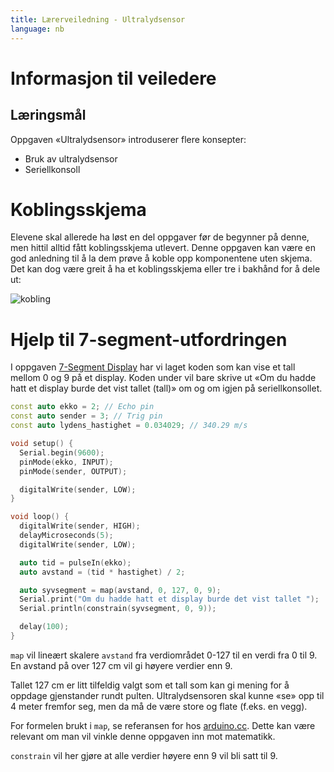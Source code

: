 ```yaml
---
title: Lærerveiledning - Ultralydsensor
language: nb
---
```



# Informasjon til veiledere

## Læringsmål

Oppgaven «Ultralydsensor» introduserer flere konsepter:

+ Bruk av ultralydsensor
+ Seriellkonsoll


# Koblingsskjema

Elevene skal allerede ha løst en del oppgaver før de begynner på denne, men
hittil alltid fått koblingsskjema utlevert. Denne oppgaven kan være en god
anledning til å la dem prøve å koble opp komponentene uten skjema. Det kan dog
være greit å ha et koblingsskjema eller tre i bakhånd for å dele ut:

![kobling](ultra.png)


# Hjelp til 7-segment-utfordringen

I oppgaven [7-Segment Display](../7_segment_display/7_segment_display.html) har
vi laget koden som kan vise et tall mellom 0 og 9 på et display. Koden under
vil bare skrive ut «Om du hadde hatt et display burde det vist tallet (tall)»
om og om igjen på seriellkonsollet.

```cpp
const auto ekko = 2; // Echo pin
const auto sender = 3; // Trig pin
const auto lydens_hastighet = 0.034029; // 340.29 m/s

void setup() {
  Serial.begin(9600);
  pinMode(ekko, INPUT);
  pinMode(sender, OUTPUT);

  digitalWrite(sender, LOW);
}

void loop() {
  digitalWrite(sender, HIGH);
  delayMicroseconds(5);
  digitalWrite(sender, LOW);

  auto tid = pulseIn(ekko);
  auto avstand = (tid * hastighet) / 2;

  auto syvsegment = map(avstand, 0, 127, 0, 9);
  Serial.print("Om du hadde hatt et display burde det vist tallet ");
  Serial.println(constrain(syvsegment, 0, 9));

  delay(100);
}
```

`map` vil lineært skalere `avstand` fra verdiområdet 0-127 til en verdi fra 0
til 9. En avstand på over 127 cm vil gi høyere verdier enn 9.

Tallet 127 cm er litt tilfeldig valgt som et tall som kan gi mening for å
oppdage gjenstander rundt pulten. Ultralydsensoren skal kunne «se» opp til 4
meter fremfor seg, men da må de være store og flate (f.eks. en vegg).

For formelen brukt i `map`, se referansen for hos
[arduino.cc](https://www.arduino.cc/reference/en/language/functions/math/map/). Dette kan være relevant om
man vil vinkle denne oppgaven inn mot matematikk.

`constrain` vil her gjøre at alle verdier høyere enn 9 vil bli satt til 9.
